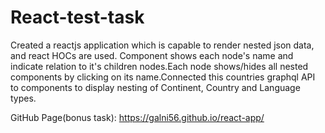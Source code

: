 # React-test-task

Created a reactjs application which is capable to render nested json data, and react HOCs are used. Component shows each node's name and indicate relation to it's children nodes.Each node shows/hides all nested components by clicking on its name.Connected this countries graphql API to components to display nesting of Continent, Country and Language types.

GitHub Page(bonus task): https://galni56.github.io/react-app/
